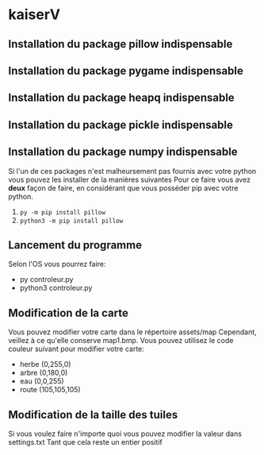 # kaiserV

## Installation du package pillow indispensable
## Installation du package pygame indispensable
## Installation du package heapq  indispensable
## Installation du package pickle indispensable
## Installation du package numpy  indispensable

Si l'un de ces packages n'est malheursement pas fournis avec votre python vous pouvez les installer de la manières suivantes
Pour ce faire vous avez **deux** façon de faire, en considérant que vous posséder pip avec votre python.

1. `py -m pip install pillow`
2. `python3 -m pip install pillow`

## Lancement du programme
Selon l'OS vous pourrez faire:
- py controleur.py
- python3 controleur.py

## Modification de la carte
Vous pouvez modifier votre carte dans le répertoire assets/map
Cependant, veillez à ce qu'elle conserve map1.bmp. Vous pouvez utilisez le code couleur suivant pour modifier votre carte:
- herbe (0,255,0)
- arbre (0,180,0)
- eau   (0,0,255)
- route (105,105,105)

## Modification de la taille des tuiles
Si vous voulez faire n'importe quoi vous pouvez modifier la valeur dans settings.txt
Tant que cela reste un entier positif